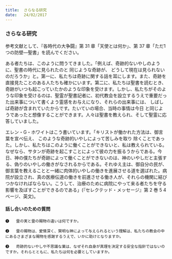 ```yaml
---
title:  さらなる研究
date:   24/02/2017
---
```


### さらなる研究

 参考文献として、『各時代の大争闘』第 31 章「天使とは何か」、第 37 章「ただ1 つの防壁―聖書」を読んでください。

 ある者たちは、このように問うてきました。「例えば、奇跡的ないやしのように、聖書の時代に見られたのと 同じような奇跡が、 どうして現在は見られないのだろうか」と。第一に、私たちは奇跡に関する話を耳にします。また、奇跡を直接見たことのある人たちも確かにいます。第二に、私たちは聖書を読むとき、奇跡がいつも起こっていたかのような印象を受けます。しかし、私たちがそのような印象を受けるのは、聖霊が聖書記者に、初代教会を設立するうえで重要だった出来事について書くよう霊感をお与えになり、それらの出来事には、 しばしば奇跡が含まれていたからです。たいていの場合、当時の事情は今日 と同じようであったと想像することができます。人々は聖書を教えられ、そして聖霊に応答していました。

 エレン・G・ホワイトはこう書いています。「キリストが働かれた方法は、御言葉を宣べ伝え、 このような奇跡的いやしによって苦しみを取り 除くことであった。しかし、私たちはこのように働くことができないと、私は教えられている。なぜなら、サタンが奇跡を起こすことによって彼の力を振るうからである。今日、神の僕たちが奇跡によって働くことができないのは、神のいやしだと主張する、偽りのいやしの働きがなされるからである。それゆえ主は、御自分の民が、御言葉を教えることと一緒に肉体的いやしの働きを進展させる道を選ばれた。病院が設立され、真の医療伝道の働きを前進させる働き人が、それらの機関に結びつかなければならない。こうして、治療のために病院にやって来る者たちを守る影響を及ぼすことができるのである」(『セレクテッド・メッセージ』第 2 巻 5 4 ページ、英文)。

#### 話し合いのための質問

`❶	 霊の実と霊の賜物の違いは何ですか。`

`❷	 霊の賜物は、愛情深く、賢明な神によって与えられるという理解は、私たちの教会の中にあるさまざまな賜物を感謝するうえで、いかに助けとなりますか。`

`❸	 奇跡的ないやしや不思議な業は、なぜそれ自身が真理を決定する安全な指針ではないのですか。それらとともに、私たちは何を必要としていますか。`

